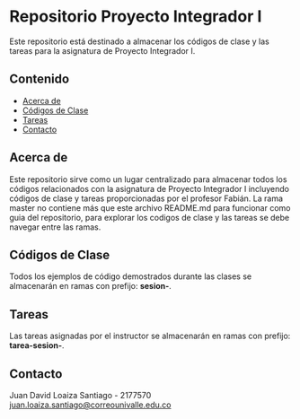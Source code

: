 # Repositorio Proyecto Integrador I

Este repositorio está destinado a almacenar los códigos de clase y las tareas para la asignatura de Proyecto Integrador I.

## Contenido

- [Acerca de](#acerca-de)
- [Códigos de Clase](#códigos-de-clase)
- [Tareas](#tareas)
- [Contacto](#contacto)

## Acerca de

Este repositorio sirve como un lugar centralizado para almacenar todos los códigos relacionados con la asignatura de Proyecto Integrador I incluyendo códigos de clase y tareas proporcionadas por el profesor Fabián.
La rama master no contiene más que este archivo README.md para funcionar como guia del repositorio, para explorar los codigos de clase y las tareas se debe navegar entre las ramas.

## Códigos de Clase

Todos los ejemplos de código demostrados durante las clases se almacenarán en ramas con prefijo: **sesion-**.

## Tareas

Las tareas asignadas por el instructor se almacenarán en ramas con prefijo: **tarea-sesion-**.

## Contacto

Juan David Loaiza Santiago - 2177570  
juan.loaiza.santiago@correounivalle.edu.co

